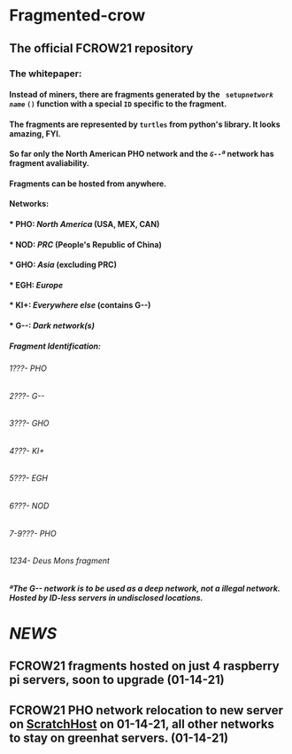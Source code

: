 # Fragmented-crow
## The official FCROW21 repository
### The whitepaper:
#### Instead of miners, there are fragments generated by the ` setup`*`network name`* `()` function with a special `ID` specific to the fragment.
#### The fragments are represented by `turtles` from python's library. It looks amazing, FYI.
#### So far only the North American PHO network and the *`G--`ª* network has fragment avaliability.
#### Fragments can be hosted from anywhere.
#### Networks:
#### *  PHO: _North America_ (USA, MEX, CAN)
#### *  NOD: _PRC_ (People's Republic of China)
#### *  GHO: _Asia_ (excluding PRC)
#### *  EGH: _Europe_
#### *  KI+: _Everywhere else_ (contains G--)
#### *  G--: _Dark network(s)_
##### Fragment Identification:
###### 1???- PHO
###### 2???- G--
###### 3???- GHO
###### 4???- KI+
###### 5???- EGH
###### 6???- NOD
###### 7-9???- PHO
###### 1234- Deus Mons fragment

#####    ªThe G-- network is to be used as a deep network, not a illegal network. Hosted by ID-less servers in undisclosed locations.


# _NEWS_
## FCROW21 fragments hosted on just 4 raspberry pi servers, soon to upgrade (01-14-21)
## FCROW21 PHO network relocation to new server on [ScratchHost](https://scratch.mit.edu/projects/473945139/) on 01-14-21, all other networks to stay on greenhat servers. (01-14-21)
